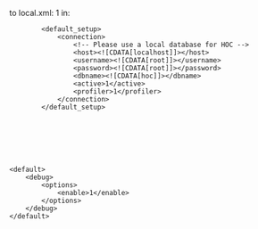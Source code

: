 to local.xml:
<profiler>1</profiler> in:

			<default_setup>
                <connection>
					<!-- Please use a local database for HOC -->
                    <host><![CDATA[localhost]]></host>
                    <username><![CDATA[root]]></username>
                    <password><![CDATA[root]]></password>
                    <dbname><![CDATA[hoc]]></dbname>
                    <active>1</active>
                    <profiler>1</profiler>
                </connection>
            </default_setup>







	<default>
        <debug>
            <options>
                <enable>1</enable>
            </options>
        </debug>
    </default>
